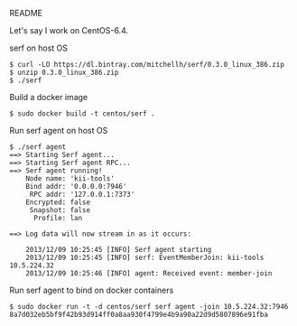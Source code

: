 README

Let's say I work on CentOS-6.4.


serf on host OS

    $ curl -LO https://dl.bintray.com/mitchellh/serf/0.3.0_linux_386.zip
    $ unzip 0.3.0_linux_386.zip
    $ ./serf

Build a docker image

    $ sudo docker build -t centos/serf .

Run serf agent on host OS

    $ ./serf agent
    ==> Starting Serf agent...
    ==> Starting Serf agent RPC...
    ==> Serf agent running!
        Node name: 'kii-tools'
        Bind addr: '0.0.0.0:7946'
         RPC addr: '127.0.0.1:7373'
        Encrypted: false
         Snapshot: false
          Profile: lan

    ==> Log data will now stream in as it occurs:

        2013/12/09 10:25:45 [INFO] Serf agent starting
        2013/12/09 10:25:45 [INFO] serf: EventMemberJoin: kii-tools 10.5.224.32
        2013/12/09 10:25:46 [INFO] agent: Received event: member-join


Run serf agent to bind on docker containers

    $ sudo docker run -t -d centos/serf serf agent -join 10.5.224.32:7946
    8a7d032eb5bf9f42b93d914ff0a8aa930f4799e4b9a90a22d9d5807896e91fba

